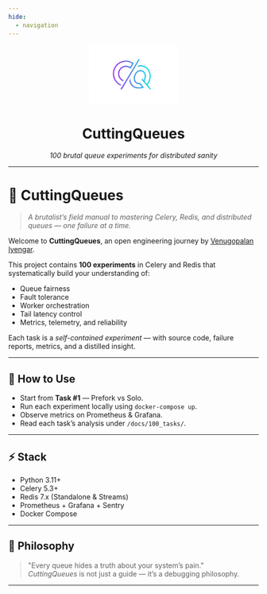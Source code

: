 ```yaml
---
hide:
  - navigation
---
```


<div align="center">
  <img src="assets/logo1.png" width="180" alt="CuttingQueues logo"/>
  <h1>CuttingQueues</h1>
  <p><em>100 brutal queue experiments for distributed sanity</em></p>
</div>

---

# 🧠 CuttingQueues

> *A brutalist’s field manual to mastering Celery, Redis, and distributed queues — one failure at a time.*

Welcome to **CuttingQueues**, an open engineering journey by [Venugopalan Iyengar](https://github.com/Venugopalan26).

This project contains **100 experiments** in Celery and Redis that systematically build your understanding of:
- Queue fairness
- Fault tolerance
- Worker orchestration
- Tail latency control
- Metrics, telemetry, and reliability

Each task is a *self-contained experiment* — with source code, failure reports, metrics, and a distilled insight.

---

## 🧩 How to Use
- Start from **Task #1** — Prefork vs Solo.
- Run each experiment locally using `docker-compose up`.
- Observe metrics on Prometheus & Grafana.
- Read each task’s analysis under `/docs/100_tasks/`.

---

## ⚡ Stack
- Python 3.11+
- Celery 5.3+
- Redis 7.x (Standalone & Streams)
- Prometheus + Grafana + Sentry
- Docker Compose

---

## 💬 Philosophy
> "Every queue hides a truth about your system’s pain."  
> *CuttingQueues* is not just a guide — it’s a debugging philosophy.

---
